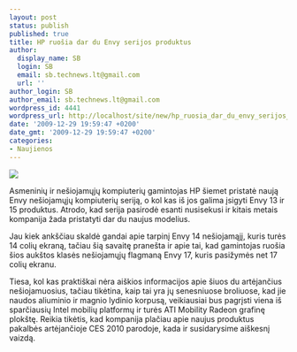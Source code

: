 ```yaml
---
layout: post
status: publish
published: true
title: HP ruošia dar du Envy serijos produktus
author:
  display_name: SB
  login: SB
  email: sb.technews.lt@gmail.com
  url: ''
author_login: SB
author_email: sb.technews.lt@gmail.com
wordpress_id: 4441
wordpress_url: http://localhost/site/new/hp_ruosia_dar_du_envy_serijos_produktus/
date: '2009-12-29 19:59:47 +0200'
date_gmt: '2009-12-29 19:59:47 +0200'
categories:
- Naujienos
---
```

<div class="imgright"><img src="http://t3.gstatic.com/images?q=tbn:dYdPn-PqmZVBZM:http://www.geeky-gadgets.com/wp-content/uploads/2009/09/hp-envy-15_1.jpg"  /></div>
<p>Asmeninių ir nešiojamųjų kompiuterių gamintojas HP šiemet pristatė naują Envy nešiojamųjų kompiuterių seriją, o kol kas iš jos galima įsigyti Envy 13 ir 15 produktus. Atrodo, kad serija pasirodė esanti nusisekusi ir kitais metais kompanija žada pristatyti dar du naujus modelius.</p>
<p>Jau kiek ankščiau skaldė gandai apie tarpinį Envy 14 nešiojamąjį, kuris turės 14 colių ekraną, tačiau šią savaitę pranešta ir apie tai, kad gamintojas ruošia šios aukštos klasės nešiojamųjų flagmaną Envy 17, kuris pasižymės net 17 colių ekranu.</p>
<p>Tiesa, kol kas praktiškai nėra aiškios informacijos apie šiuos du artėjančius nešiojamuosius, tačiau tikėtina, kaip tai yra jų senesniuose broliuose, kad jie naudos aliuminio ir magnio lydinio korpusą, veikiausiai bus pagrįsti viena iš sparčiausių Intel mobilių platformų ir turės ATI Mobility Radeon grafinę plokštę. Reikia tikėtis, kad kompanija plačiau apie naujus produktus pakalbės artėjančioje CES 2010 parodoje, kada ir susidarysime aiškesnį vaizdą.<br /></p>
